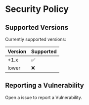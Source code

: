 # Security Policy

## Supported Versions

Currently supported versions:

| Version | Supported          |
| ------- | ------------------ |
| +1.x    | :white_check_mark: |
| lower   | :x:                |

## Reporting a Vulnerability
Open a issue to report a Vulnerability.
